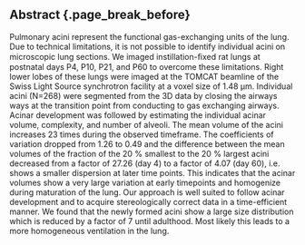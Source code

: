 ## Abstract {.page_break_before}

Pulmonary acini represent the functional gas-exchanging units of the lung.
Due to technical limitations, it is not possible to identify individual acini on microscopic lung sections.
We imaged instillation-ﬁxed rat lungs at postnatal days P4, P10, P21, and P60 to overcome these limitations.
Right lower lobes of these lungs were imaged at the TOMCAT beamline of the Swiss Light Source synchrotron facility at a voxel size of 1.48 μm.
Individual acini (N=268) were segmented from the 3D data by closing the airways ways at the transition point from conducting to gas exchanging airways.
Acinar development was followed by estimating the individual acinar volume, complexity, and number of alveoli.
The mean volume of the acini increases 23 times during the observed timeframe.
The coefficients of variation dropped from 1.26 to 0.49 and the difference between the mean volumes of the fraction of the 20 % smallest to the 20 % largest acini decreased from a factor of 27.26 (day 4) to a factor of 4.07 (day 60), i.e. shows a smaller dispersion at later time points.
This indicates that the acinar volumes show a very large variation at early timepoints and homogenize during maturation of the lung.
Our approach is well suited to follow acinar development and to acquire stereologically correct data in a time-efficient manner.
We found that the newly formed acini show a large size distribution which is reduced by a factor of 7 until adulthood.
Most likely this leads to a more homogeneous ventilation in the lung.
